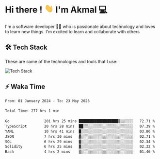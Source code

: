 # Hi there ! <img src="https://github.com/ABSphreak/ABSphreak/blob/master/gifs/Hi.gif" width="30"> I'm Akmal  💻

I'm a software developer 👨‍💻 who is passionate about technology and loves to learn new things. I'm excited to learn and collaborate with others

## 🛠️ Tech Stack

These are some of the technologies and tools that I use:

![Tech Stack](https://skillicons.dev/icons?i=typescript,nodejs,javascript,express,nest,sequelize,go,rabbitmq,python,solidity,react,vue,next,nuxtjs,webpack,vite,tailwindcss,bootstrap,css,scss,html,vercel,firebase,heroku,netlify,docker,postgresql,mongodb,redis,mysql,graphql,git,github,gitlab,vscode,figma,postman,pytorch,tensorflow,bash)

## ⚡ Waka Time
<!--START_SECTION:waka-->

```txt
From: 01 January 2024 - To: 23 May 2025

Total Time: 277 hrs 1 min

Go                201 hrs 25 mins ██████████████████▒░░░░░░   72.71 %
TypeScript        20 hrs 28 mins  ██░░░░░░░░░░░░░░░░░░░░░░░   07.39 %
YAML              10 hrs 41 mins  █░░░░░░░░░░░░░░░░░░░░░░░░   03.86 %
JSON              7 hrs 30 mins   ▓░░░░░░░░░░░░░░░░░░░░░░░░   02.71 %
SQL               6 hrs 29 mins   ▓░░░░░░░░░░░░░░░░░░░░░░░░   02.34 %
Solidity          6 hrs 25 mins   ▓░░░░░░░░░░░░░░░░░░░░░░░░   02.32 %
Bash              4 hrs 2 mins    ▒░░░░░░░░░░░░░░░░░░░░░░░░   01.46 %
```

<!--END_SECTION:waka-->


